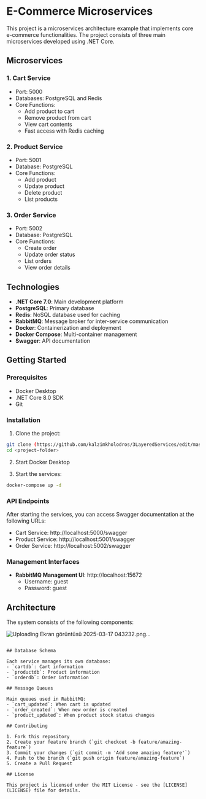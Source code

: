 # E-Commerce Microservices

This project is a microservices architecture example that implements core e-commerce functionalities. The project consists of three main microservices developed using .NET Core.

## Microservices

### 1. Cart Service
- Port: 5000
- Databases: PostgreSQL and Redis
- Core Functions:
  - Add product to cart
  - Remove product from cart
  - View cart contents
  - Fast access with Redis caching

### 2. Product Service
- Port: 5001
- Database: PostgreSQL
- Core Functions:
  - Add product
  - Update product
  - Delete product
  - List products

### 3. Order Service
- Port: 5002
- Database: PostgreSQL
- Core Functions:
  - Create order
  - Update order status
  - List orders
  - View order details

## Technologies

- **.NET Core 7.0**: Main development platform
- **PostgreSQL**: Primary database
- **Redis**: NoSQL database used for caching
- **RabbitMQ**: Message broker for inter-service communication
- **Docker**: Containerization and deployment
- **Docker Compose**: Multi-container management
- **Swagger**: API documentation

## Getting Started

### Prerequisites

- Docker Desktop
- .NET Core 8.0 SDK
- Git

### Installation

1. Clone the project:
```bash
git clone (https://github.com/kalzimkholodros/3LayeredServices/edit/master/README.md)
cd <project-folder>
```

2. Start Docker Desktop

3. Start the services:
```bash
docker-compose up -d
```

### API Endpoints

After starting the services, you can access Swagger documentation at the following URLs:

- Cart Service: http://localhost:5000/swagger
- Product Service: http://localhost:5001/swagger
- Order Service: http://localhost:5002/swagger

### Management Interfaces

- **RabbitMQ Management UI**: http://localhost:15672
  - Username: guest
  - Password: guest

## Architecture

The system consists of the following components:



![Uploading Ekran görüntüsü 2025-03-17 043232.png…]()




```

## Database Schema

Each service manages its own database:
- `cartdb`: Cart information
- `productdb`: Product information
- `orderdb`: Order information

## Message Queues

Main queues used in RabbitMQ:
- `cart_updated`: When cart is updated
- `order_created`: When new order is created
- `product_updated`: When product stock status changes

## Contributing

1. Fork this repository
2. Create your feature branch (`git checkout -b feature/amazing-feature`)
3. Commit your changes (`git commit -m 'Add some amazing feature'`)
4. Push to the branch (`git push origin feature/amazing-feature`)
5. Create a Pull Request

## License

This project is licensed under the MIT License - see the [LICENSE](LICENSE) file for details. 
